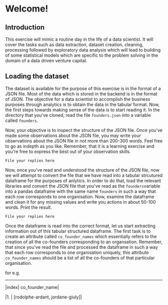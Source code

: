 # Welcome!


## Introduction

This exercise will mimic a routine day in the life of a data scientist. It will cover the tasks such as data extraction, dataset creation, cleaning, processing followed by exploratory data analysis which will lead to building of some statistical models which are specific to the problem solving in the domain of a data driven venture capital.


## Loading the dataset

The dataset is available for the purpose of this exercise is in the format of a JSON file. Most of the data which is stored in the backend is in the format of JSON. The objective for a data scientist to accomplish the business purposes through analytics is to obtain the data in the tabular format. Now, the first steps towards making sense of the data is to start reading it. In the directory that you've cloned, read the file `founders.json` into a variable called `founders`.


Now, your objective is to inspect the structure of the JSON file. Once you've made some observations about the JSON file, you may write your observations about the JSON file in not more than 200-300 words. Feel free to go as indepth as you like. Remember, that it is a learning exercise and you're free to express the best out of your observation skills.

`File your replies here`

Now, once you've read and understood the structure of the JSON file, now we will attempt to convert the file that we have read into a tabular strcutured dataframe for the purposes of anlytics. In order to do that, load the relevant libraries and convert the JSON file that you've read as the `founders`variable into a pandas dataframe with the same name `founders` in such a way that each row corresponds to one organisation. Now, examine the dataframe and clean it for any missing values and write you actions in about 50-100 words. Print the result.

`File your replies here`

Once the dataframe is read into the correct format, let us start extracting information out of this tabular structured dataframe. The first task is to create an attribute called `co_founder_names` which essentially refers to the creation of all the co-founders corresponding to an organsation. Remember, that since you've read the file and processed the dataframe in such a way that each row corresponds to one organisation uniquely, this attribute `co_founder_names` should be a list of all the co-founders of that particular organisation.

for e.g. 

----------------------
|index| co_founder_name|

|1.   | [rodolphe-ardant, jordane-giuly]|

